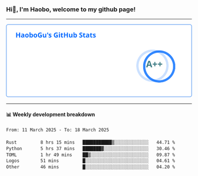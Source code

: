 <!--<h2 align="center"> Hi👋, I'm Haobo, welcome to my github page! </h2>-->
### Hi👋, I'm Haobo, welcome to my github page!
-------

<img href="https://github.com/HaoboGu" src="assets/stats.svg" alt="github stats" /> 

-------

#### 📊 **Weekly development breakdown**
<!--START_SECTION:waka-->

```txt
From: 11 March 2025 - To: 18 March 2025

Rust         8 hrs 15 mins   ███████████▒░░░░░░░░░░░░░   44.71 %
Python       5 hrs 37 mins   ███████▓░░░░░░░░░░░░░░░░░   30.46 %
TOML         1 hr 49 mins    ██▒░░░░░░░░░░░░░░░░░░░░░░   09.87 %
Logos        51 mins         █░░░░░░░░░░░░░░░░░░░░░░░░   04.61 %
Other        46 mins         █░░░░░░░░░░░░░░░░░░░░░░░░   04.20 %
```

<!--END_SECTION:waka-->
<!--
backup url: https://github-readme-status-dusky-ten.vercel.app/api?username=HaoboGu&count_private=true&show_icons=true&theme=transparent&border_color=2f80ed
-->
<!--
**HaoboGu/HaoboGu** is a ✨ _special_ ✨ repository because its `README.md` (this file) appears on your GitHub profile.

Here are some ideas to get you started:

- 🔭 I’m currently working on AI-assisted programming tools
- 🌱 I’m currently learning ...
- 👯 I’m looking to collaborate on ...
- 🤔 I’m looking for help with ...
- 💬 Ask me about ...
- 📫 How to reach me: ...
- 😄 Pronouns: ...
- ⚡ Fun fact: ...
-->
